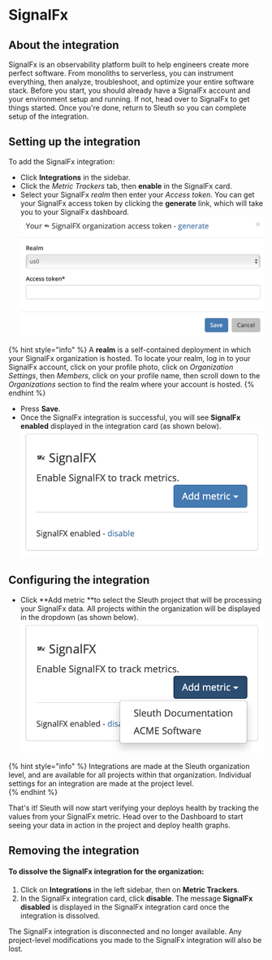 # SignalFx

## About the integration

SignalFx is an observability platform built to help engineers create more perfect software. From monoliths to serverless, you can instrument everything, then analyze, troubleshoot, and optimize your entire software stack. Before you start, you should already have a SignalFx account and your environment setup and running. If not, head over to SignalFx to get things started. Once you're done, return to Sleuth so you can complete setup of the integration. 

## Setting up the integration

To add the SignalFx integration:

* Click **Integrations** in the sidebar.
* Click the _Metric Trackers_ tab, then **enable** in the SignalFx card.
* Select your SignalFx _realm_ then enter your _Access token_. You can get your SignalFx access token by clicking the **generate** link, which will take you to your SignalFx dashboard.\
  ![](../../../.gitbook/assets/signalfx-integration-sleuth.png) 

{% hint style="info" %}
A **realm** is a self-contained deployment in which your SignalFx organization is hosted. To locate your realm, log in to your SignalFx account, click on your profile photo, click on _Organization Settings_, then _Members_, click on your profile name, then scroll down to the _Organizations_ section to find the realm where your account is hosted. 
{% endhint %}

* Press **Save**. 
* Once the SignalFx integration is successful, you will see **SignalFx enabled** displayed in the integration card (as shown below).\
   ![](../../../.gitbook/assets/signalfx-integration-enabled-dropdown.png) 

## Configuring the integration

* Click **Add metric **to select the Sleuth project that will be processing your SignalFx data. All projects within the organization will be displayed in the dropdown (as shown below).\
   ![](../../../.gitbook/assets/signalfx-integration-enabled-select.png) 

{% hint style="info" %}
Integrations are made at the Sleuth organization level, and are available for all projects within that organization. Individual settings for an integration are made at the project level.  
{% endhint %}

That's it! Sleuth will now start verifying your deploys health by tracking the values from your SignalFx metric. Head over to the Dashboard to start seeing your data in action in the project and deploy health graphs. 

## Removing the integration

#### To dissolve the SignalFx integration for the organization: 

1. Click on **Integrations** in the left sidebar, then on **Metric Trackers**. 
2. In the SignalFx integration card, click **disable**. The message **SignalFx disabled** is displayed in the SignalFx integration card once the integration is dissolved.

The SignalFx integration is disconnected and no longer available. Any project-level modifications you made to the SignalFx integration will also be lost.
